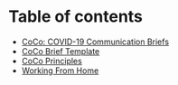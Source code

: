 # Table of contents

* [CoCo: COVID-19 Communication Briefs](README.md)
* [CoCo Brief Template](coco-brief-template.md)
* [CoCo Principles](untitled.md)
* [Working From Home](working-from-home.md)

